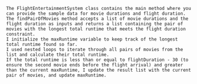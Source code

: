     The FlightEntertainmentSystem class contains the main method where you can provide the sample data for movie durations and flight duration.
    The findPairOfMovies method accepts a list of movie durations and the flight duration as inputs and returns a list containing the pair of movies with the longest total runtime that meets the flight duration constraint.
    I initialize the maxRuntime variable to keep track of the longest total runtime found so far.
    I used nested loops to iterate through all pairs of movies from the list and calculate their total runtime.
    If the total runtime is less than or equal to flightDuration - 30 (to ensure the second movie ends before the flight arrival) and greater than the current maxRuntime, I update the result list with the current pair of movies, and update maxRuntime.